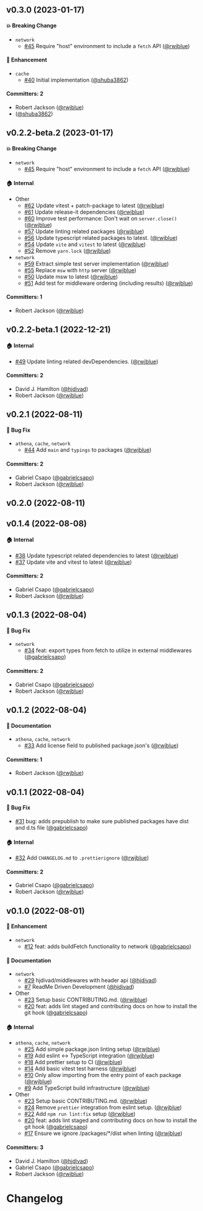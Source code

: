 







## v0.3.0 (2023-01-17)

#### :boom: Breaking Change
* `network`
  * [#45](https://github.com/data-eden/data-eden/pull/45) Require "host" environment to include a `fetch` API ([@rwjblue](https://github.com/rwjblue))

#### :rocket: Enhancement

- `cache`
  - [#40](https://github.com/data-eden/data-eden/pull/40) Initial implementation ([@shuba3862](https://github.com/shuba3862))

#### Committers: 2
- Robert Jackson ([@rwjblue](https://github.com/rwjblue))
- ([@shuba3862](https://github.com/shuba3862))


## v0.2.2-beta.2 (2023-01-17)

#### :boom: Breaking Change
* `network`
  * [#45](https://github.com/data-eden/data-eden/pull/45) Require "host" environment to include a `fetch` API ([@rwjblue](https://github.com/rwjblue))

#### :house: Internal
* Other
  * [#62](https://github.com/data-eden/data-eden/pull/62) Update vitest + patch-package to latest ([@rwjblue](https://github.com/rwjblue))
  * [#61](https://github.com/data-eden/data-eden/pull/61) Update release-it dependencies ([@rwjblue](https://github.com/rwjblue))
  * [#60](https://github.com/data-eden/data-eden/pull/60) Improve test performance: Don't wait on `server.close()` ([@rwjblue](https://github.com/rwjblue))
  * [#57](https://github.com/data-eden/data-eden/pull/57) Update linting related packages ([@rwjblue](https://github.com/rwjblue))
  * [#56](https://github.com/data-eden/data-eden/pull/56) Update typescript related packages to latest. ([@rwjblue](https://github.com/rwjblue))
  * [#54](https://github.com/data-eden/data-eden/pull/54) Update `vite` and `vitest` to latest ([@rwjblue](https://github.com/rwjblue))
  * [#52](https://github.com/data-eden/data-eden/pull/52) Remove `yarn.lock` ([@rwjblue](https://github.com/rwjblue))
* `network`
  * [#59](https://github.com/data-eden/data-eden/pull/59) Extract simple test server implementation ([@rwjblue](https://github.com/rwjblue))
  * [#55](https://github.com/data-eden/data-eden/pull/55) Replace `msw` with `http` server ([@rwjblue](https://github.com/rwjblue))
  * [#50](https://github.com/data-eden/data-eden/pull/50) Update msw to latest ([@rwjblue](https://github.com/rwjblue))
  * [#51](https://github.com/data-eden/data-eden/pull/51) Add test for middleware ordering (including results) ([@rwjblue](https://github.com/rwjblue))

#### Committers: 1
- Robert Jackson ([@rwjblue](https://github.com/rwjblue))

## v0.2.2-beta.1 (2022-12-21)

#### :house: Internal
* [#49](https://github.com/data-eden/data-eden/pull/49) Update linting related devDependencies. ([@rwjblue](https://github.com/rwjblue))

#### Committers: 2
- David J. Hamilton ([@hjdivad](https://github.com/hjdivad))
- Robert Jackson ([@rwjblue](https://github.com/rwjblue))

## v0.2.1 (2022-08-11)

#### :bug: Bug Fix
* `athena`, `cache`, `network`
  * [#44](https://github.com/data-eden/data-eden/pull/44) Add `main` and `typings` to packages ([@rwjblue](https://github.com/rwjblue))

#### Committers: 2
- Gabriel Csapo ([@gabrielcsapo](https://github.com/gabrielcsapo))
- Robert Jackson ([@rwjblue](https://github.com/rwjblue))


## v0.2.0 (2022-08-11)


## v0.1.4 (2022-08-08)

#### :house: Internal
* [#38](https://github.com/data-eden/data-eden/pull/38) Update typescript related dependencies to latest ([@rwjblue](https://github.com/rwjblue))
* [#37](https://github.com/data-eden/data-eden/pull/37) Update vite and vitest to latest ([@rwjblue](https://github.com/rwjblue))

#### Committers: 2
- Gabriel Csapo ([@gabrielcsapo](https://github.com/gabrielcsapo))
- Robert Jackson ([@rwjblue](https://github.com/rwjblue))


## v0.1.3 (2022-08-04)

#### :bug: Bug Fix
* `network`
  * [#34](https://github.com/data-eden/data-eden/pull/34) feat: export types from fetch to utilize in external middlewares ([@gabrielcsapo](https://github.com/gabrielcsapo))

#### Committers: 2
- Gabriel Csapo ([@gabrielcsapo](https://github.com/gabrielcsapo))
- Robert Jackson ([@rwjblue](https://github.com/rwjblue))


## v0.1.2 (2022-08-04)

#### :memo: Documentation
* `athena`, `cache`, `network`
  * [#33](https://github.com/data-eden/data-eden/pull/33) Add license field to published package.json's ([@rwjblue](https://github.com/rwjblue))

#### Committers: 1
- Robert Jackson ([@rwjblue](https://github.com/rwjblue))


## v0.1.1 (2022-08-04)

#### :bug: Bug Fix
* [#31](https://github.com/data-eden/data-eden/pull/31) bug: adds prepublish to make sure published packages have dist and d.ts file ([@gabrielcsapo](https://github.com/gabrielcsapo))

#### :house: Internal
* [#32](https://github.com/data-eden/data-eden/pull/32) Add `CHANGELOG.md` to `.prettierignore` ([@rwjblue](https://github.com/rwjblue))

#### Committers: 2
- Gabriel Csapo ([@gabrielcsapo](https://github.com/gabrielcsapo))
- Robert Jackson ([@rwjblue](https://github.com/rwjblue))


## v0.1.0 (2022-08-01)

#### :rocket: Enhancement

- `network`
  - [#12](https://github.com/data-eden/data-eden/pull/12) feat: adds buildFetch functionality to network ([@gabrielcsapo](https://github.com/gabrielcsapo))

#### :memo: Documentation

- `network`
  - [#29](https://github.com/data-eden/data-eden/pull/29) hjdivad/middlewares with header api ([@hjdivad](https://github.com/hjdivad))
  - [#7](https://github.com/data-eden/data-eden/pull/7) ReadMe Driven Development ([@hjdivad](https://github.com/hjdivad))
- Other
  - [#23](https://github.com/data-eden/data-eden/pull/23) Setup basic CONTRIBUTING.md. ([@rwjblue](https://github.com/rwjblue))
  - [#20](https://github.com/data-eden/data-eden/pull/20) feat: adds lint staged and contributing docs on how to install the git hook ([@gabrielcsapo](https://github.com/gabrielcsapo))

#### :house: Internal

- `athena`, `cache`, `network`
  - [#25](https://github.com/data-eden/data-eden/pull/25) Add simple package.json linting setup ([@rwjblue](https://github.com/rwjblue))
  - [#19](https://github.com/data-eden/data-eden/pull/19) Add eslint <-> TypeScript integration ([@rwjblue](https://github.com/rwjblue))
  - [#18](https://github.com/data-eden/data-eden/pull/18) Add prettier setup to CI ([@rwjblue](https://github.com/rwjblue))
  - [#14](https://github.com/data-eden/data-eden/pull/14) Add basic vitest test harness ([@rwjblue](https://github.com/rwjblue))
  - [#10](https://github.com/data-eden/data-eden/pull/10) Only allow importing from the entry point of each package ([@rwjblue](https://github.com/rwjblue))
  - [#9](https://github.com/data-eden/data-eden/pull/9) Add TypeScript build infrastructure ([@rwjblue](https://github.com/rwjblue))
- Other
  - [#23](https://github.com/data-eden/data-eden/pull/23) Setup basic CONTRIBUTING.md. ([@rwjblue](https://github.com/rwjblue))
  - [#24](https://github.com/data-eden/data-eden/pull/24) Remove `prettier` integration from eslint setup. ([@rwjblue](https://github.com/rwjblue))
  - [#22](https://github.com/data-eden/data-eden/pull/22) Add `npm run lint:fix` setup ([@rwjblue](https://github.com/rwjblue))
  - [#20](https://github.com/data-eden/data-eden/pull/20) feat: adds lint staged and contributing docs on how to install the git hook ([@gabrielcsapo](https://github.com/gabrielcsapo))
  - [#17](https://github.com/data-eden/data-eden/pull/17) Ensure we ignore /packages/\*/dist when linting ([@rwjblue](https://github.com/rwjblue))

#### Committers: 3

- David J. Hamilton ([@hjdivad](https://github.com/hjdivad))
- Gabriel Csapo ([@gabrielcsapo](https://github.com/gabrielcsapo))
- Robert Jackson ([@rwjblue](https://github.com/rwjblue))

# Changelog
